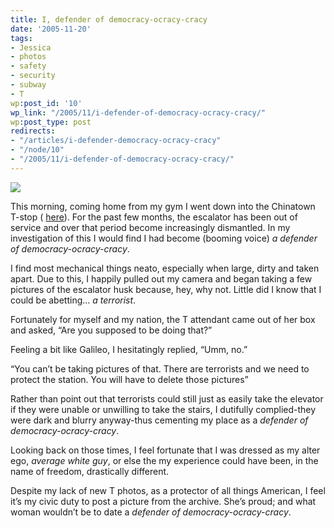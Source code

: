 ```yaml
---
title: I, defender of democracy-ocracy-cracy
date: '2005-11-20'
tags:
- Jessica
- photos
- safety
- security
- subway
- T
wp:post_id: '10'
wp_link: "/2005/11/i-defender-of-democracy-ocracy-cracy/"
wp:post_type: post
redirects:
- "/articles/i-defender-democracy-ocracy-cracy"
- "/node/10"
- "/2005/11/i-defender-of-democracy-ocracy-cracy/"
---
```


[ ![](http://static.flickr.com/32/65334904_547afbef8d_m.jpg "") ](http://www.flickr.com/photos/atomicworkshop/65334904/)

This morning, coming home from my gym I went down into the Chinatown T-stop ( [here](/node/9)). For the past few months, the escalator has been out of service and over that period become increasingly dismantled. In my investigation of this I would find I had become (booming voice) _a defender of democracy-ocracy-cracy_.

I find most mechanical things neato, especially when large, dirty and taken apart. Due to this, I happily pulled out my camera and began taking a few pictures of the escalator husk because, hey, why not. Little did I know that I could be abetting… _a terrorist_.

Fortunately for myself and my nation, the T attendant came out of her box and asked, “Are you supposed to be doing that?”

Feeling a bit like Galileo, I hesitatingly replied, “Umm, no.”

“You can’t be taking pictures of that. There are terrorists and we need to protect the station. You will have to delete those pictures”

Rather than point out that terrorists could still just as easily take the elevator if they were unable or unwilling to take the stairs, I dutifully complied-they were dark and blurry anyway-thus cementing my place as a _defender of democracy-ocracy-cracy_.

Looking back on those times, I feel fortunate that I was dressed as my alter ego, _average white guy_, or else the my experience could have been, in the name of freedom, drastically different.

Despite my lack of new T photos, as a protector of all things American, I feel it’s my civic duty to post a picture from the archive. She’s proud; and what woman wouldn’t be to date a _defender of democracy-ocracy-cracy_.
